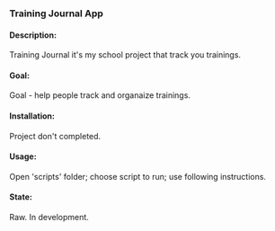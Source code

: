 ### Training Journal App

#### Description:
Training Journal it's my school project that track you trainings.

#### Goal:
Goal - help people track and organaize trainings.

#### Installation:
Project don't completed.

#### Usage:
Open 'scripts' folder; choose script to run; use following instructions.

#### State:
Raw. In development.